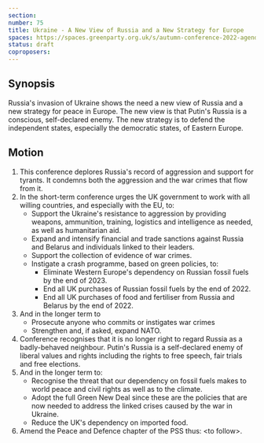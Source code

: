 ```yaml
---
section:
number: 75
title: Ukraine - A New View of Russia and a New Strategy for Europe
spaces: https://spaces.greenparty.org.uk/s/autumn-conference-2022-agenda-forum/?contentId=97908
status: draft
coproposers:
---
```

## Synopsis
Russia's invasion of Ukraine shows the need a new view of Russia and a new strategy for peace in Europe. The new view is that Putin's Russia is a conscious, self-declared enemy. The new strategy is to defend the independent states, especially the democratic states, of Eastern Europe.

## Motion
1. This conference deplores Russia's record of aggression and support for tyrants. It condemns both the aggression and the war crimes that flow from it.
2. In the short-term conference urges the UK government to work with all willing countries, and especially with the EU, to:
    - Support the Ukraine's resistance to aggression by providing weapons, ammunition, training, logistics and intelligence as needed, as well as humanitarian aid.
    - Expand and intensify financial and trade sanctions against Russia and Belarus and individuals linked to their leaders.
    - Support the collection of evidence of war crimes.
    - Instigate a crash programme, based on green policies, to:
        * Eliminate Western Europe's dependency on Russian fossil fuels by the end of 2023.
        * End all UK purchases of Russian fossil fuels by the end of 2022.
        * End all UK purchases of food and fertiliser from Russia and Belarus by the end of 2022.
3. And in the longer term to
    - Prosecute anyone who commits or instigates war crimes
    - Strengthen and, if asked, expand NATO.
4. Conference recognises that it is no longer right to regard Russia as a badly-behaved neighbour. Putin's Russia is a self-declared enemy of liberal values and rights including the rights to free speech, fair trials and free elections.
5. And in the longer term to:
    - Recognise the threat that our dependency on fossil fuels makes to world peace and civil rights as well as to the climate.
    - Adopt the full Green New Deal since these are the policies that are now needed to address the linked crises caused by the war in Ukraine.
    - Reduce the UK's dependency on imported food.
6. Amend the Peace and Defence chapter of the PSS thus: \<to follow\>.
